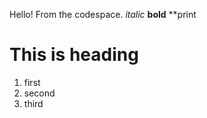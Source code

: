 Hello! From the codespace.
*italic*
**bold**
\**print
# This is heading
1. first
1. second
1. third


